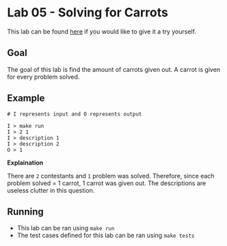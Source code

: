 # Lab 05 - Solving for Carrots

This lab can be found [here](https://open.kattis.com/problems/carrots) if you would like to give it a try yourself.

## Goal

The goal of this lab is find the amount of carrots given out. A carrot is given for every problem solved.

## Example

```
# I represents input and O represents output

I > make run
I > 2 1
I > description 1
I > description 2
O > 1
```

**Explaination**

There are `2` contestants and `1` problem was solved.
Therefore, since each problem solved = 1 carrot, 1 carrot was given out.
The descriptions are useless clutter in this question.

## Running

- This lab can be ran using `make run`
- The test cases defined for this lab can be ran using `make tests`